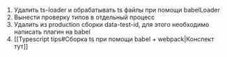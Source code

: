 1) Удалить ts-loader и обрабатывать ts файлы при помощи babelLoader
2) Вынести проверку типов в отдельный процесс
3) Удалить из production сборки data-test-id, для этого необходимо написать плагин на babel
4) [[Typescript tips#Сборка ts при помощи babel + webpack|Конспект тут]]
